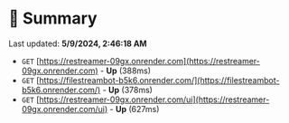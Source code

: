 # 📖 Summary
Last updated: **5/9/2024, 2:46:18 AM**

- `GET` [https://restreamer-09gx.onrender.com](https://restreamer-09gx.onrender.com) - **Up** (388ms)
- `GET` [https://filestreambot-b5k6.onrender.com/](https://filestreambot-b5k6.onrender.com/) - **Up** (378ms)
- `GET` [https://restreamer-09gx.onrender.com/ui](https://restreamer-09gx.onrender.com/ui) - **Up** (627ms)
